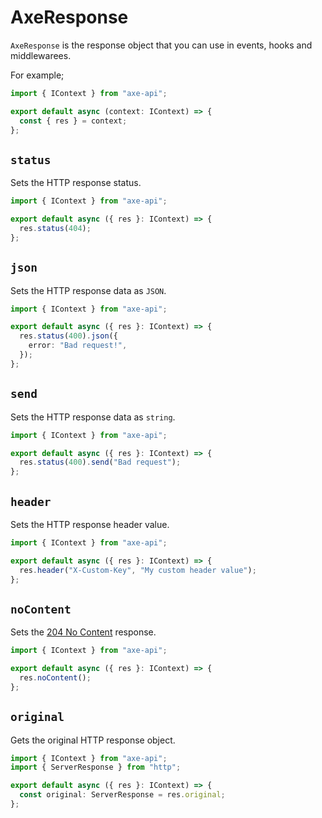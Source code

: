 # AxeResponse

`AxeResponse` is the response object that you can use in events, hooks and middlewarees.

For example;

```ts
import { IContext } from "axe-api";

export default async (context: IContext) => {
  const { res } = context;
};
```

## `status`

Sets the HTTP response status.

```ts
import { IContext } from "axe-api";

export default async ({ res }: IContext) => {
  res.status(404);
};
```

## `json`

Sets the HTTP response data as `JSON`.

```ts
import { IContext } from "axe-api";

export default async ({ res }: IContext) => {
  res.status(400).json({
    error: "Bad request!",
  });
};
```

## `send`

Sets the HTTP response data as `string`.

```ts
import { IContext } from "axe-api";

export default async ({ res }: IContext) => {
  res.status(400).send("Bad request");
};
```

## `header`

Sets the HTTP response header value.

```ts
import { IContext } from "axe-api";

export default async ({ res }: IContext) => {
  res.header("X-Custom-Key", "My custom header value");
};
```

## `noContent`

Sets the [204 No Content](https://developer.mozilla.org/en-US/docs/Web/HTTP/Status/204) response.

```ts
import { IContext } from "axe-api";

export default async ({ res }: IContext) => {
  res.noContent();
};
```

## `original`

Gets the original HTTP response object.

```ts
import { IContext } from "axe-api";
import { ServerResponse } from "http";

export default async ({ res }: IContext) => {
  const original: ServerResponse = res.original;
};
```
